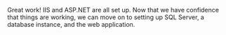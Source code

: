 Great work! IIS and ASP.NET are all set up. Now that we have confidence that things are working, we can move on to setting up SQL Server, a database instance, and the web application.